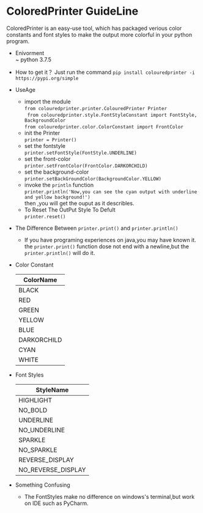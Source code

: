 # ColoredPrinter GuideLine
ColoredPrinter is an easy-use tool, which has packaged verious color constants and font styles to make the output more colorful in your python program.

 + Enivorment  
    ~ python 3.7.5
 
 + How to get it？
    Just run the command  ```pip install colouredprinter -i https://pypi.org/simple ```
 
 + UseAge
   
   - import the module  
      ``` from colouredprinter.printer.ColouredPrinter Printer ```  
      ``` from colouredprinter.style.FontStyleConstant import FontStyle, BackgroundColor```  
      ``` from colouredprinter.color.ColorConstant import FrontColor ```  
   - init the Printer  
     ``` printer = Printer() ```  
   - set the fontstyle  
     ``` printer.setFontStyle(FontStyle.UNDERLINE) ```  
   - set the front-color  
     ``` printer.setFrontColor(FrontColor.DARKORCHILD) ```
   - set the background-color  
     ``` printer.setBackGroundColor(BackgroundColor.YELLOW) ```  
   - invoke the ```println``` function  
     ``` printer.println('Now,you can see the cyan output with underline and yellow background!') ```    
     then ,you will get the ouput as it describles.       
   - To Reset The OutPut Style To Defult  
     ```printer.reset()``` 
+ The Difference Between ```printer.print()``` and ```printer.println()```  

   - If you have  programing experiences on java,you may have known it.  
   the ```printer.print()``` function dose not  end with a newline,but the ```printer.println()``` will do it.  

+ Color Constant          

     |   ColorName  | 
     | -------------|
     |    BLACK     |    
     |     RED      |
     |   GREEN      |
     |   YELLOW     |
     |   BLUE       |
     | DARKORCHILD  |
     |   CYAN       |
     |   WHITE      |  

+  Font Styles  

     |       StyleName     |  
     | --------------------|
     |   HIGHLIGHT         |    
     |    NO_BOLD          |
     |   UNDERLINE         |
     |   NO_UNDERLINE      |
     |    SPARKLE          |
     |   NO_SPARKLE        |
     |  REVERSE_DISPLAY    |
     | NO_REVERSE_DISPLAY  |            
+  Something Confusing
   - The FontStyles make no difference on windows's terminal,but work on IDE such as PyCharm.
   
